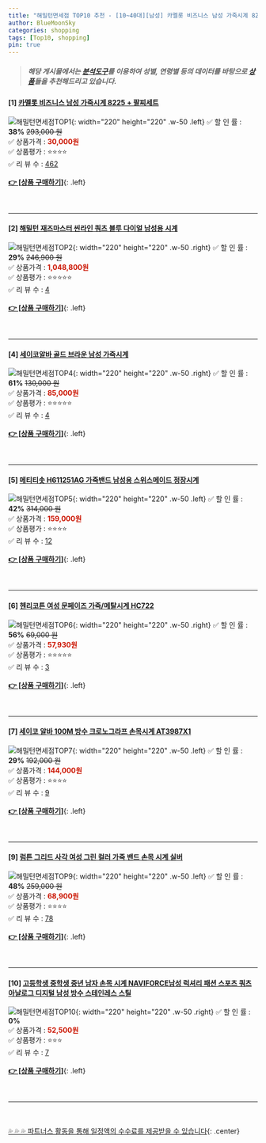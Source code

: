 ```yaml
---
title: "해밀턴면세점 TOP10 추천 - [10~40대][남성] 카멜롯 비즈니스 남성 가죽시계 8225 + 팔찌세트"
author: BlueMoonSky
categories: shopping
tags: [Top10, shopping]
pin: true
---
```


> ##### 해당 게시물에서는 [**분석도구**](https://itemscout.io/)를 이용하여 **성별**, **연령별** 등의 데이터를 바탕으로 [**상품**](https://link.coupang.com/a/baae76)들을 추천해드리고 있습니다.

#### [1] [카멜롯 비즈니스 남성 가죽시계 8225 + 팔찌세트](https://link.coupang.com/re/AFFSDP?lptag=AF5964186&subid=bluemoonsky6999&pageKey=6183273555&traceid=V0-153&itemId=12155618081&vendorItemId=79427098311)
![해밀턴면세점TOP1](https://thumbnail7.coupangcdn.com/thumbnails/remote/230x230ex/image/vendor_inventory/5f4b/d411a0a01b2f889f2fdab09bfdcf2d7991b1c05e70af264c63795da8c1e0.JPG){: width="220" height="220" .w-50 .left}
✅ 할 인 률 : **38%** ~~<del class="base-price"> 293,000  </del>원~~<br>
✅ 상품가격 : <span style="color:#cb1400"> **30,000원** </span><br>
✅ 상품평가 : ⭐⭐⭐⭐<br>
✅ 리 뷰 수 : [462](https://link.coupang.com/re/AFFSDP?lptag=AF5964186&subid=bluemoonsky6999&pageKey=6183273555&traceid=V0-153&itemId=12155618081&vendorItemId=79427098311)<br>
<br>
[**👉  [상품 구매하기]**](https://link.coupang.com/re/AFFSDP?lptag=AF5964186&subid=bluemoonsky6999&pageKey=6183273555&traceid=V0-153&itemId=12155618081&vendorItemId=79427098311){: .left}
<br>
<br>
<br>

***

#### [2] [해밀턴 재즈마스터 씬라인 쿼츠 블루 다이얼 남성용 시계](https://link.coupang.com/re/AFFSDP?lptag=AF5964186&subid=bluemoonsky6999&pageKey=7441303295&traceid=V0-153&itemId=19350675661&vendorItemId=86463973966)
![해밀턴면세점TOP2](https://thumbnail6.coupangcdn.com/thumbnails/remote/230x230ex/image/vendor_inventory/2de4/b248a7825d4f392a68d22e777278066365f17144c38f88e59037a01ec683.jpg){: width="220" height="220" .w-50 .right}
✅ 할 인 률 : **29%** ~~<del class="base-price"> 246,900  </del>원~~<br>
✅ 상품가격 : <span style="color:#cb1400"> **1,048,800원** </span><br>
✅ 상품평가 : ⭐⭐⭐⭐⭐<br>
✅ 리 뷰 수 : [4](https://link.coupang.com/re/AFFSDP?lptag=AF5964186&subid=bluemoonsky6999&pageKey=7441303295&traceid=V0-153&itemId=19350675661&vendorItemId=86463973966)<br>
<br>
[**👉  [상품 구매하기]**](https://link.coupang.com/re/AFFSDP?lptag=AF5964186&subid=bluemoonsky6999&pageKey=7441303295&traceid=V0-153&itemId=19350675661&vendorItemId=86463973966){: .left}
<br>
<br>
<br>

***

#### [4] [세이코알바 골드 브라운 남성 가죽시계](https://link.coupang.com/re/AFFSDP?lptag=AF5964186&subid=bluemoonsky6999&pageKey=7420476888&traceid=V0-153&itemId=19247780203&vendorItemId=86531775134)
![해밀턴면세점TOP4](https://thumbnail8.coupangcdn.com/thumbnails/remote/230x230ex/image/vendor_inventory/b5ca/85c9103ceba68928fa207a93d5fd36ba0efeaa1210fe4c5091b734daae98.jpg){: width="220" height="220" .w-50 .right}
✅ 할 인 률 : **61%** ~~<del class="base-price"> 130,000  </del>원~~<br>
✅ 상품가격 : <span style="color:#cb1400"> **85,000원** </span><br>
✅ 상품평가 : ⭐⭐⭐⭐⭐<br>
✅ 리 뷰 수 : [4](https://link.coupang.com/re/AFFSDP?lptag=AF5964186&subid=bluemoonsky6999&pageKey=7420476888&traceid=V0-153&itemId=19247780203&vendorItemId=86531775134)<br>
<br>
[**👉  [상품 구매하기]**](https://link.coupang.com/re/AFFSDP?lptag=AF5964186&subid=bluemoonsky6999&pageKey=7420476888&traceid=V0-153&itemId=19247780203&vendorItemId=86531775134){: .left}
<br>
<br>
<br>

***

#### [5] [메티티솟 H611251AG 가죽밴드 남성용 스위스메이드 정장시계](https://link.coupang.com/re/AFFSDP?lptag=AF5964186&subid=bluemoonsky6999&pageKey=345172372&traceid=V0-153&itemId=1096278067&vendorItemId=5608285122)
![해밀턴면세점TOP5](https://thumbnail7.coupangcdn.com/thumbnails/remote/230x230ex/image/vendor_inventory/f4b0/826186cf168c6fb4a82d8c14f04fa2d0dcdb0287341ebe1a57f98a97290a.jpg){: width="220" height="220" .w-50 .left}
✅ 할 인 률 : **42%** ~~<del class="base-price"> 314,000  </del>원~~<br>
✅ 상품가격 : <span style="color:#cb1400"> **159,000원** </span><br>
✅ 상품평가 : ⭐⭐⭐⭐<br>
✅ 리 뷰 수 : [12](https://link.coupang.com/re/AFFSDP?lptag=AF5964186&subid=bluemoonsky6999&pageKey=345172372&traceid=V0-153&itemId=1096278067&vendorItemId=5608285122)<br>
<br>
[**👉  [상품 구매하기]**](https://link.coupang.com/re/AFFSDP?lptag=AF5964186&subid=bluemoonsky6999&pageKey=345172372&traceid=V0-153&itemId=1096278067&vendorItemId=5608285122){: .left}
<br>
<br>
<br>

***

#### [6] [헨리코튼 여성 문페이즈 가죽/메탈시계 HC722](https://link.coupang.com/re/AFFSDP?lptag=AF5964186&subid=bluemoonsky6999&pageKey=5578817864&traceid=V0-153&itemId=8910589561&vendorItemId=85915693640)
![해밀턴면세점TOP6](https://thumbnail8.coupangcdn.com/thumbnails/remote/230x230ex/image/vendor_inventory/70de/bc6e8633c662b2c98a048ce8e3944500cbd0786c1b77cc663225da8d845e.png){: width="220" height="220" .w-50 .right}
✅ 할 인 률 : **56%** ~~<del class="base-price"> 69,000  </del>원~~<br>
✅ 상품가격 : <span style="color:#cb1400"> **57,930원** </span><br>
✅ 상품평가 : ⭐⭐⭐⭐⭐<br>
✅ 리 뷰 수 : [3](https://link.coupang.com/re/AFFSDP?lptag=AF5964186&subid=bluemoonsky6999&pageKey=5578817864&traceid=V0-153&itemId=8910589561&vendorItemId=85915693640)<br>
<br>
[**👉  [상품 구매하기]**](https://link.coupang.com/re/AFFSDP?lptag=AF5964186&subid=bluemoonsky6999&pageKey=5578817864&traceid=V0-153&itemId=8910589561&vendorItemId=85915693640){: .left}
<br>
<br>
<br>

***

#### [7] [세이코 알바 100M 방수 크로노그라프 손목시계 AT3987X1](https://link.coupang.com/re/AFFSDP?lptag=AF5964186&subid=bluemoonsky6999&pageKey=6869644564&traceid=V0-153&itemId=16429367184&vendorItemId=83620178582)
![해밀턴면세점TOP7](https://thumbnail10.coupangcdn.com/thumbnails/remote/230x230ex/image/vendor_inventory/ea66/eee7a0e3e133fc7b479216807ac85368627bce126a7bdf66cd29e4530f12.jpg){: width="220" height="220" .w-50 .left}
✅ 할 인 률 : **29%** ~~<del class="base-price"> 192,000  </del>원~~<br>
✅ 상품가격 : <span style="color:#cb1400"> **144,000원** </span><br>
✅ 상품평가 : ⭐⭐⭐⭐<br>
✅ 리 뷰 수 : [9](https://link.coupang.com/re/AFFSDP?lptag=AF5964186&subid=bluemoonsky6999&pageKey=6869644564&traceid=V0-153&itemId=16429367184&vendorItemId=83620178582)<br>
<br>
[**👉  [상품 구매하기]**](https://link.coupang.com/re/AFFSDP?lptag=AF5964186&subid=bluemoonsky6999&pageKey=6869644564&traceid=V0-153&itemId=16429367184&vendorItemId=83620178582){: .left}
<br>
<br>
<br>

***

#### [9] [럼튼 그리드 사각 여성 그린 컬러 가죽 밴드 손목 시계 실버](https://link.coupang.com/re/AFFSDP?lptag=AF5964186&subid=bluemoonsky6999&pageKey=6125804469&traceid=V0-153&itemId=11644937985&vendorItemId=78919432760)
![해밀턴면세점TOP9](https://thumbnail9.coupangcdn.com/thumbnails/remote/230x230ex/image/vendor_inventory/f769/294a232ef618cbc0fb377f450e1731a525aedb71585e5a0008b83bf602dd.jpg){: width="220" height="220" .w-50 .left}
✅ 할 인 률 : **48%** ~~<del class="base-price"> 259,000  </del>원~~<br>
✅ 상품가격 : <span style="color:#cb1400"> **68,900원** </span><br>
✅ 상품평가 : ⭐⭐⭐⭐<br>
✅ 리 뷰 수 : [78](https://link.coupang.com/re/AFFSDP?lptag=AF5964186&subid=bluemoonsky6999&pageKey=6125804469&traceid=V0-153&itemId=11644937985&vendorItemId=78919432760)<br>
<br>
[**👉  [상품 구매하기]**](https://link.coupang.com/re/AFFSDP?lptag=AF5964186&subid=bluemoonsky6999&pageKey=6125804469&traceid=V0-153&itemId=11644937985&vendorItemId=78919432760){: .left}
<br>
<br>
<br>

***

#### [10] [고등학생 중학생 중년 남자 손목 시계 NAVIFORCE남성 럭셔리 패션 스포츠 쿼츠 아날로그 디지털 남성 방수 스테인레스 스틸](https://link.coupang.com/re/AFFSDP?lptag=AF5964186&subid=bluemoonsky6999&pageKey=7166666252&traceid=V0-153&itemId=18046502040&vendorItemId=85674221177)
![해밀턴면세점TOP10](https://thumbnail9.coupangcdn.com/thumbnails/remote/230x230ex/image/vendor_inventory/8bbb/b0b5f232b60c29f7fc266a89a703028ce257c9026b9d4b1958df11905ea8.jpg){: width="220" height="220" .w-50 .right}
✅ 할 인 률 : **0%** <br>
✅ 상품가격 : <span style="color:#cb1400"> **52,500원** </span><br>
✅ 상품평가 : ⭐⭐⭐<br>
✅ 리 뷰 수 : [7](https://link.coupang.com/re/AFFSDP?lptag=AF5964186&subid=bluemoonsky6999&pageKey=7166666252&traceid=V0-153&itemId=18046502040&vendorItemId=85674221177)<br>
<br>
[**👉  [상품 구매하기]**](https://link.coupang.com/re/AFFSDP?lptag=AF5964186&subid=bluemoonsky6999&pageKey=7166666252&traceid=V0-153&itemId=18046502040&vendorItemId=85674221177){: .left}
<br>
<br>
<br>

***
<br><br>[💦 💦 💦 파트너스 활동을 통해 일정액의 수수료를 제공받을 수 있습니다](https://link.coupang.com/a/baae76){: .center}